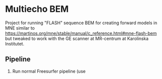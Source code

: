 # Multiecho BEM
Project for running "FLASH" sequence BEM for creating forward models in MNE similar to https://martinos.org/mne/stable/manual/c_reference.html#mne-flash-bem but tweaked to work with the GE scanner at MR-centrum at Karolinska Institutet.

## Pipeline
1. Run normal Freesurfer pipeline (use <script> in <folder>)
2. Copy/paste the script *make_MEBEM_template.py* to relevant project and change paths and subject names.
3. Run
4. Use BEM surfaces in MNE-PY as normal (e.g. https://mne.tools/stable/auto_tutorials/source-modeling/plot_forward.html#sphx-glr-auto-tutorials-source-modeling-plot-forward-py)

## Content
The Python script *make_MEBEM_template.py* is a wrapper for running a pipeline that will take multiecho DICOM files and return them in the appropriate Freesurfer SUBJECTS_DIR. The files that the wrapper uses are:
* **multiechoBEM_funs**: Various python functions for sorting files and calling Bash scripts.
* **mne_flash_bem_NatMEG**: A version of *mne_flash_bem* from *mne* ((c) 2006 Matti Hamalainen ). This version is modified to run on multiecho sequence from GE scanner at KI.

## Dependencies
* pydicom (https://anaconda.org/conda-forge/pydicom)

For questions, please contact mailto:mikkel.vinding@ki.se
